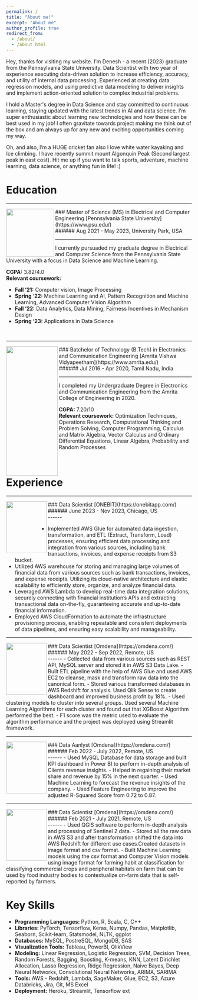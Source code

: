```yaml
---
permalink: /
title: "About me!"
excerpt: "About me"
author_profile: true
redirect_from: 
  - /about/
  - /about.html
---
```


Hey, thanks for visiting my website. I’m Denesh - a recent (2023) graduate from the Pennsylvania State University. Data Scientist with two year of experience executing data-driven solution to increase efficiency, accuracy, and utility of internal data processing. Experienced at creating data regression models, and using predictive data modeling to deliver insights and implement action-oriented solution to complex industrial problems.

I hold a Master's degree in Data Science and stay committed to continuous learning, staying updated with the latest trends in AI and data science. I’m super enthusiastic about learning new technologies and how these can be best used in my job! I often gravitate towards project making me think out of the box and am always up for any new and exciting opportunities coming my way.

Oh, and also, I’m a HUGE cricket fan also I love white water kayaking and Ice climbing. I have recently summit mount Algonquin Peak (Second largest peak in east cost). Hit me up if you want to talk sports, adventure, machine learning, data science, or anything fun in life! :) 


Education
======
------
<img align="left" width="130" height="130" src="http://deneshkumarmn.github.io/ds/images/pennstate.png">
### Master of Science (MS) in Electrical and Computer Engineering [Pennsylvania State University](https://www.psu.edu/) <br> 
###### Aug 2021 - May 2023, University Park, USA <br>

------

I currently pursuaded my graduate degree in Electrical and Computer Science from the Pennsylvania State University with a focus in Data Science and Machine Learning. <br>

**CGPA:** 3.82/4.0 <br>
**Relevant coursework:**

- **Fall ‘21:** Computer vision, Image Processing 
- **Spring ‘22:** Machine Learning and AI, Pattern Recognition and Machine Learning, Advanced Computer Vision Algorithm 
- **Fall ‘22:** Data Analytics, Data Mining, Fairness Incentives in Mechanism Design 
- **Spring ‘23:** Applications in Data Science
<br>

------



<img align="left" width="140" height="350" src="http://deneshkumarmn.github.io/ds/images/amrita.png">
### Batchelor of Technology (B.Tech) in Electronics and Communication Engineering [Amrita Vishwa Vidyapeetham](https://www.amrita.edu/) <br>
###### Jul 2016 - Apr 2020, Tamil Nadu, India <br>

------
I completed my Undergraduate Degree in Electronics and Communication Engineering from the Amrita College of Engineering in 2020. 

**CGPA:** 7.20/10 <br>
**Relevant coursework:** Optimization Techniques, Operations Research, Computational Thinking and Problem Solving, Computer Programming, Calculus and Matrix Algebra, Vector Calculus and Ordinary Differential Equations, Linear Algebra, Probability and Random Processes  

<br>

Experience
======
------
<img align="left" width="110" height="140" src="http://deneshkumarmn.github.io/ds/images/onebit.png">
### Data Scientist [ONEBIT](https://onebitapp.com/) <br>
###### June 2023 - Nov 2023, Chicago, US <br>
------

- Implemented AWS Glue for automated data ingestion, transformation, and ETL (Extract, Transform, Load) processes, ensuring efficient data processing and integration from various sources, including bank transactions, invoices, and
expense receipts from S3 bucket.
- Utilized AWS warehouse for storing and managing large volumes of financial data from various sources such as bank
transactions, invoices, and expense receipts. Utilizing its cloud-native architecture and elastic scalability to efficiently
store, organize, and analyze financial data.
- Leveraged AWS Lambda to develop real-time data integration solutions, securely connecting with financial institution’s
APIs and extracting transactional data on-the-fly, guaranteeing accurate and up-to-date financial information.
- Employed AWS CloudFormation to automate the infrastructure provisioning process, enabling repeatable and consistent
deployments of data pipelines, and ensuring easy scalability and manageability.

------
<img align="left" width="110" height="140" src="http://deneshkumarmn.github.io/ds/images/omdena.png">
### Data Scientist [Omdena](https://omdena.com/) <br>
###### May 2022 - Sep 2022, Remote, US <br>
------
- Collected data from various sources such as REST API, MySQL server and stored it in AWS S3 Data Lake.
- Built ETL pipeline with the help of AWS Glue and used AWS EC2 to cleanse, mask and transform raw data into the
canonical form.
- Stored various transformed databases in AWS Redshift for analysis. Used Qlik Sense to create dashboard and improved
business profit by 18%.
- Used clustering models to cluster into several groups. Used several Machine Learning Algorithms for each cluster and
found out that XGBoost Algorithm performed the best.
- F1 score was the metric used to evaluate the algorithm performance and the project was deployed using Streamlit
framework.

------
<img align="left" width="110" height="140" src="http://deneshkumarmn.github.io/ds/images/omdena.png">
### Data Aanlyst [Omdena](https://omdena.com/) <br>
###### Feb 2022 - July 2022, Remote, US <br>
------
- Used MySQL Database for data storage and built KPI dashboard in Power BI to perform in-depth analysis of Clients revenue insights.
- Helped in regaining their market share and revenue by 15% in the next quarter.
- Used Machine Learning to forecast the revenue insights of the company.
- Used Feature Engineering to improve the adjusted R-Squared Score from 0.72 to 0.87.

------
<img align="left" width="110" height="140" src="http://deneshkumarmn.github.io/ds/images/omdena.png">
### Data Scientist [Omdena](https://omdena.com/) <br>
###### Feb 2021 - July 2021, Remote, US <br>
------
- Used QGIS software to perform in-depth analysis and processing of Sentinel 2 data.
- Stored all the raw data in AWS S3 and after transformation shifted the data into AWS Redshift for different use
cases.Created datasets in image format and csv format.
- Built Machine Learning models using the csv format and Computer Vision models using image format for farming habit
at classification for classifying commercial crops and peripheral habitats on farm that can be used by food industry bodies to contextualize on-farm data that is self-reported by farmers.

Key Skills
======
- **Programming Languages:** Python, R, Scala, C, C++
- **Libraries:** PyTorch, Tensorflow, Keras, Numpy, Pandas, Matplotlib, Seaborn, Scikit-learn, Statsmodel, NLTK, ggplot
- **Databases:** MySQL, PostreSQL, MongoDB, SAS
- **Visualization Tools:** Tableau, PowerBI, QlikView
- **Modeling:** Linear Regression, Logistic Regression, SVM, Decision Trees, Random Forests, Bagging, Boosting, K-means, KNN, Latent Dirichlet Allocation, Lasso Regression, Ridge Regression, Naive Bayes, Deep Neural Networks, Convolutional Neural Networks, ARIMA, SARIMA
- **Tools:** AWS - Redshift, Lambda, SageMaker, Glue, EC2, S3, Azure Databricks, Jira, Git, MS Excel
- **Deployment:** Heroku, Streamlit, Tensorflow ext
